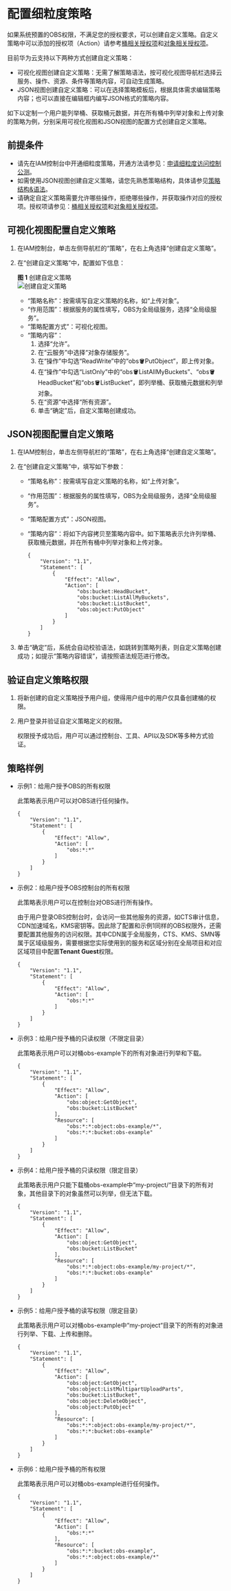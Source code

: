 # 配置细粒度策略<a name="obs_03_0121"></a>

如果系统预置的OBS权限，不满足您的授权要求，可以创建自定义策略。自定义策略中可以添加的授权项（Action）请参考[桶相关授权项](https://support.huaweicloud.com/api-obs/zh-cn_topic_0173616349.html)和[对象相关授权项](https://support.huaweicloud.com/api-obs/zh-cn_topic_0174453173.html)。

目前华为云支持以下两种方式创建自定义策略：

-   可视化视图创建自定义策略：无需了解策略语法，按可视化视图导航栏选择云服务、操作、资源、条件等策略内容，可自动生成策略。
-   JSON视图创建自定义策略：可以在选择策略模板后，根据具体需求编辑策略内容；也可以直接在编辑框内编写JSON格式的策略内容。

如下以定制一个用户能列举桶、获取桶元数据，并在所有桶中列举对象和上传对象的策略为例，分别采用可视化视图和JSON视图的配置方式创建自定义策略。

## 前提条件<a name="section968314381933"></a>

-   请先在IAM控制台中开通细粒度策略，开通方法请参见：[申请细粒度访问控制公测](https://support.huaweicloud.com/usermanual-iam/iam_01_019.html)。
-   如需使用JSON视图创建自定义策略，请您先熟悉策略结构，具体请参见[策略结构&语法](IAM策略.md#section9268135516548)。
-   请确定自定义策略需要允许哪些操作，拒绝哪些操作，并获取操作对应的授权项。授权项请参见：[桶相关授权项](https://support.huaweicloud.com/api-obs/zh-cn_topic_0173616349.html)和[对象相关授权项](https://support.huaweicloud.com/api-obs/zh-cn_topic_0174453173.html)。

## 可视化视图配置自定义策略<a name="section1070555313172"></a>

1.  在IAM控制台，单击左侧导航栏的“策略”，在右上角选择“创建自定义策略”。
2.  在“创建自定义策略”中，配置如下信息：

    **图 1**  创建自定义策略<a name="fig2025419071210"></a>  
    ![](figures/创建自定义策略.png "创建自定义策略")

    -   “策略名称”：按需填写自定义策略的名称，如“上传对象”。
    -   “作用范围”：根据服务的属性填写，OBS为全局级服务，选择“全局级服务”。
    -   “策略配置方式”：可视化视图。
    -   “策略内容”：
        1.  选择“允许”。
        2.  在“云服务”中选择“对象存储服务”。
        3.  在“操作”中勾选“ReadWrite”中的“obs:bucket:PutObject”，即上传对象。
        4.  在“操作”中勾选“ListOnly”中的“obs:bucket:ListAllMyBuckets”、“obs:bucket:HeadBucket”和“obs:bucket:ListBucket”，即列举桶、获取桶元数据和列举对象。
        5.  在“资源”中选择“所有资源”。
        6.  单击“确定”后，自定义策略创建成功。



## JSON视图配置自定义策略<a name="section178541624121813"></a>

1.  在IAM控制台，单击左侧导航栏的“策略”，在右上角选择“创建自定义策略”。
2.  在“创建自定义策略”中，填写如下参数：
    -   “策略名称”：按需填写自定义策略的名称，如“上传对象”。
    -   “作用范围”：根据服务的属性填写，OBS为全局级服务，选择“全局级服务”。
    -   “策略配置方式”：JSON视图。
    -   “策略内容”：将如下内容拷贝至策略内容中。如下策略表示允许列举桶、获取桶元数据，并在所有桶中列举对象和上传对象。

        ```
        {
            "Version": "1.1",
            "Statement": [
                {
                    "Effect": "Allow",
                    "Action": [
                        "obs:bucket:HeadBucket",
                        "obs:bucket:ListAllMyBuckets",
                        "obs:bucket:ListBucket",
                        "obs:object:PutObject"
                    ]
                }
            ]
        }
        ```

3.  单击“确定”后，系统会自动校验语法，如跳转到策略列表，则自定义策略创建成功；如提示“策略内容错误”，请按照语法规范进行修改。

## 验证自定义策略权限<a name="section1511448181813"></a>

1.  将新创建的自定义策略授予用户组，使得用户组中的用户仅具备创建桶的权限。
2.  用户登录并验证自定义策略定义的权限。

    权限授予成功后，用户可以通过控制台、工具、API以及SDK等多种方式验证。


## 策略样例<a name="section10809111016198"></a>

-   示例1：给用户授予OBS的所有权限

    此策略表示用户可以对OBS进行任何操作。

    ```
    {
        "Version": "1.1",
        "Statement": [
            {
                "Effect": "Allow",
                "Action": [
                    "obs:*:*"
                ]
            }
        ]
    }
    ```

-   示例2：给用户授予OBS控制台的所有权限

    此策略表示用户可以在控制台对OBS进行所有操作。

    由于用户登录OBS控制台时，会访问一些其他服务的资源，如CTS审计信息，CDN加速域名，KMS密钥等。因此除了配置和示例1同样的OBS权限外，还需要配置其他服务的访问权限。其中CDN属于全局服务，CTS、KMS、SMN等属于区域级服务，需要根据您实际使用到的服务和区域分别在全局项目和对应区域项目中配置**Tenant Guest**权限。

    ```
    {
        "Version": "1.1",
        "Statement": [
            {
                "Effect": "Allow",
                "Action": [
                    "obs:*:*"
                ]
            }
        ]
    }
    ```

-   示例3：给用户授予桶的只读权限（不限定目录）

    此策略表示用户可以对桶obs-example下的所有对象进行列举和下载。

    ```
    {
        "Version": "1.1",
        "Statement": [
            {
                "Effect": "Allow",
                "Action": [
                    "obs:object:GetObject",
                    "obs:bucket:ListBucket"
                ],
                "Resource": [
                    "obs:*:*:object:obs-example/*",
                    "obs:*:*:bucket:obs-example"
                ]
            }
        ]
    }
    ```

-   示例4：给用户授予桶的只读权限（限定目录）

    此策略表示用户只能下载桶obs-example中“my-project/“目录下的所有对象，其他目录下的对象虽然可以列举，但无法下载。

    ```
    {
        "Version": "1.1",
        "Statement": [
            {
                "Effect": "Allow",
                "Action": [
                    "obs:object:GetObject",
                    "obs:bucket:ListBucket"
                ],
                "Resource": [
                    "obs:*:*:object:obs-example/my-project/*",
                    "obs:*:*:bucket:obs-example"
                ]
            }
        ]
    }
    ```

-   示例5：给用户授予桶的读写权限（限定目录）

    此策略表示用户可以对桶obs-example中“my-project“目录下的所有的对象进行列举、下载、上传和删除。

    ```
    {
        "Version": "1.1",
        "Statement": [
            {
                "Effect": "Allow",
                "Action": [
                    "obs:object:GetObject",
                    "obs:object:ListMultipartUploadParts",
                    "obs:bucket:ListBucket",
                    "obs:object:DeleteObject",
                    "obs:object:PutObject"
                ],
                "Resource": [
                    "obs:*:*:object:obs-example/my-project/*",
                    "obs:*:*:bucket:obs-example"
                ]
            }
        ]
    }
    ```

-   示例6：给用户授予桶的所有权限

    此策略表示用户可以对桶obs-example进行任何操作。

    ```
    {
        "Version": "1.1",
        "Statement": [
            {
                "Effect": "Allow",
                "Action": [
                    "obs:*:*"
                ],
                "Resource": [
                    "obs:*:*:bucket:obs-example",
                    "obs:*:*:object:obs-example/*"
                ]
            }
        ]
    }
    ```


